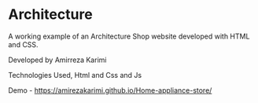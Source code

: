 # Architecture
A working example of an Architecture Shop website developed with HTML and CSS.

Developed by Amirreza Karimi

Technologies Used, Html and Css and Js

Demo - https://amirezakarimi.github.io/Home-appliance-store/
